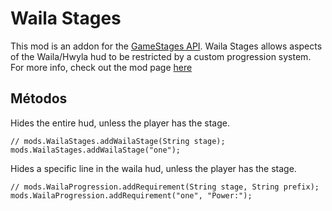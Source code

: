 # Waila Stages

This mod is an addon for the [GameStages API](https://minecraft.curseforge.com/projects/game-stages). Waila Stages allows aspects of the Waila/Hwyla hud to be restricted by a custom progression system. For more info, check out the mod page [here](https://minecraft.curseforge.com/projects/waila-stages)

## Métodos

Hides the entire hud, unless the player has the stage.

```zenscript
// mods.WailaStages.addWailaStage(String stage);
mods.WailaStages.addWailaStage("one");
```

Hides a specific line in the waila hud, unless the player has the stage.

```zenscript
// mods.WailaProgression.addRequirement(String stage, String prefix); 
mods.WailaProgression.addRequirement("one", "Power:"); 
```